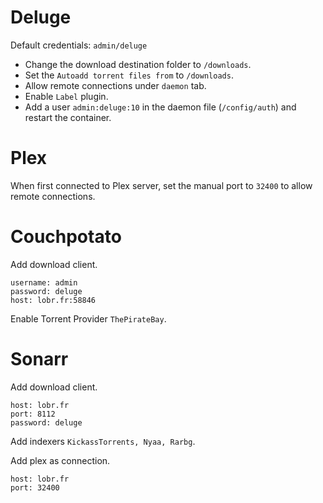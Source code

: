 # Deluge

Default credentials: `admin/deluge`

 - Change the download destination folder to `/downloads`.
 - Set the `Autoadd torrent files from` to `/downloads`.
 - Allow remote connections under `daemon` tab.
 - Enable `Label` plugin.
 - Add a user `admin:deluge:10` in the daemon file (`/config/auth`) and restart the container.

# Plex

When first connected to Plex server, set the manual port to `32400` to allow remote connections.

# Couchpotato

Add download client.

    username: admin
    password: deluge
    host: lobr.fr:58846

Enable Torrent Provider `ThePirateBay`.

# Sonarr

Add download client.

    host: lobr.fr
    port: 8112
    password: deluge

Add indexers `KickassTorrents, Nyaa, Rarbg`.

Add plex as connection.

    host: lobr.fr
    port: 32400